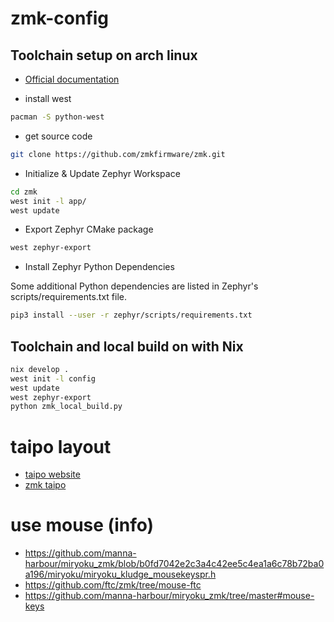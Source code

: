 # zmk-config

## Toolchain setup on arch linux

- [Official documentation](https://zmk.dev/docs/development/setup)

- install west

```bash
pacman -S python-west
```

- get source code

```bash
git clone https://github.com/zmkfirmware/zmk.git
```

- Initialize & Update Zephyr Workspace

```bash
cd zmk
west init -l app/
west update
```

- Export Zephyr CMake package

```bash
west zephyr-export
```

- Install Zephyr Python Dependencies

Some additional Python dependencies are listed in Zephyr's scripts/requirements.txt file.

```bash
pip3 install --user -r zephyr/scripts/requirements.txt
```

## Toolchain and local build on with Nix

```bash
nix develop .
west init -l config
west update
west zephyr-export
python zmk_local_build.py
```

# taipo layout

- [taipo website](https://inkeys.wiki/en/keymaps/taipo)
- [zmk taipo](https://github.com/dlip/zmk-taipo/tree/main)

# use mouse (info)

- https://github.com/manna-harbour/miryoku_zmk/blob/b0fd7042e2c3a4c42ee5c4ea1a6c78b72ba0a196/miryoku/miryoku_kludge_mousekeyspr.h
- https://github.com/ftc/zmk/tree/mouse-ftc
- https://github.com/manna-harbour/miryoku_zmk/tree/master#mouse-keys
